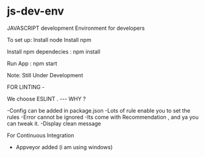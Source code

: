 # js-dev-env
JAVASCRIPT development Environment for developers

To set up: 
Install node
Install npm

Install npm dependecies :   npm install

Run App : npm start

Note: Still Under Development


FOR LINTING -

We choose ESLINT . --- WHY ?

-Config can be added in package.json
-Lots of rule enable you to set the rules
-Error cannot be ignored
-Its come with Recommendation , and ya you can tweak it.
-Display clean message

For Continuous Integration
- Appveyor added (i am using windows)
